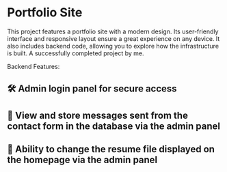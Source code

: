 # Portfolio Site
This project features a portfolio site with a modern design. Its user-friendly interface and responsive layout ensure a great experience on any device. It also includes backend code, allowing you to explore how the infrastructure is built. A successfully completed project by me.


Backend Features:

🛠 Admin login panel for secure access
--------
📩 View and store messages sent from the contact form in the database via the admin panel
--------
📄 Ability to change the resume file displayed on the homepage via the admin panel
--------
